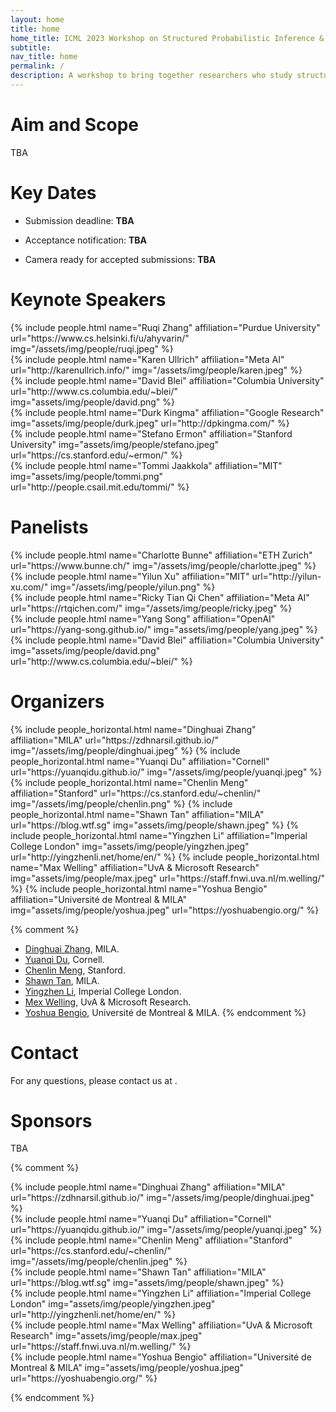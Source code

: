 ```yaml
---
layout: home
title: home
home_title: ICML 2023 Workshop on Structured Probabilistic Inference & Generative Modeling
subtitle:
nav_title: home
permalink: /
description: A workshop to bring together researchers who study structured probabilistic inference and generative models.
---
```


<!-- <h5 style="text-align:center;"><a href="https://neurips.cc/Register2">[click here for registration]</a></h5> -->
<!-- <h5 style="text-align:center;"><a href="https://forms.gle/Zk9owxUBPf54DRnYA">[click here to submit your questions to our panelists]</a></h5> -->

# Aim and Scope

TBA

# Key Dates

* Submission deadline: **TBA**

* Acceptance notification: **TBA**

* Camera ready for accepted submissions: **TBA**

# Keynote Speakers
<div class="row projects pt-1 pb-1">
      <div class="col-sm-4">
          {% include people.html name="Ruqi Zhang" affiliation="Purdue University" url="https://www.cs.helsinki.fi/u/ahyvarin/" img="/assets/img/people/ruqi.jpeg" %}
      </div>
      <div class="col-sm-4">
        {% include people.html name="Karen Ullrich" affiliation="Meta AI" url="http://karenullrich.info/" img="/assets/img/people/karen.jpeg" %}
      </div>
      <div class="col-sm-4">
          {% include people.html name="David Blei" affiliation="Columbia University" url="http://www.cs.columbia.edu/~blei/" img="assets/img/people/david.png" %}
      </div>
      <div class="w-100"></div>
      <div class="col-sm-4">
        {% include people.html name="Durk Kingma" affiliation="Google Research" img="assets/img/people/durk.jpeg" url="http://dpkingma.com/" %}
      </div>
      <div class="col-sm-4">
        {% include people.html name="Stefano Ermon" affiliation="Stanford University" img="assets/img/people/stefano.jpeg" url="https://cs.stanford.edu/~ermon/" %}
      </div>
      <div class="col-sm-4">
        {% include people.html name="Tommi Jaakkola" affiliation="MIT" img="assets/img/people/tommi.png" url="http://people.csail.mit.edu/tommi/" %}
      </div>
  </div>
  


# Panelists
  <div class="row projects pt-1 pb-1">
      <div class="col-sm-4">
          {% include people.html name="Charlotte Bunne" affiliation="ETH Zurich" url="https://www.bunne.ch/" img="/assets/img/people/charlotte.jpeg" %}
      </div>
      <div class="col-sm-4">
        {% include people.html name="Yilun Xu" affiliation="MIT" url="http://yilun-xu.com/" img="/assets/img/people/yilun.png" %}
      </div>
      <div class="col-sm-4">
        {% include people.html name="Ricky Tian Qi Chen" affiliation="Meta AI" url="https://rtqichen.com/" img="/assets/img/people/ricky.jpeg" %}
      </div>
      <div class="w-100"></div>
      <div class="col-sm-4">
          {% include people.html name="Yang Song" affiliation="OpenAI" url="https://yang-song.github.io/" img="assets/img/people/yang.jpeg" %}
      </div>
      <div class="col-sm-4">
        {% include people.html name="David Blei" affiliation="Columbia University" img="assets/img/people/david.png" url="http://www.cs.columbia.edu/~blei/" %}
      </div>
  </div>

# Organizers

<div class="row row-cols-2 projects pt-3 pb-3">
  {% include people_horizontal.html name="Dinghuai Zhang" affiliation="MILA" url="https://zdhnarsil.github.io/" img="/assets/img/people/dinghuai.jpeg" %}
  {% include people_horizontal.html name="Yuanqi Du" affiliation="Cornell" url="https://yuanqidu.github.io/" img="/assets/img/people/yuanqi.jpeg" %}
  {% include people_horizontal.html name="Chenlin Meng" affiliation="Stanford" url="https://cs.stanford.edu/~chenlin/" img="/assets/img/people/chenlin.png" %}
  {% include people_horizontal.html name="Shawn Tan" affiliation="MILA" url="https://blog.wtf.sg" img="assets/img/people/shawn.jpeg" %}
  {% include people_horizontal.html name="Yingzhen Li" affiliation="Imperial College London" img="assets/img/people/yingzhen.jpeg" url="http://yingzhenli.net/home/en/" %}
  {% include people_horizontal.html name="Max Welling" affiliation="UvA & Microsoft Research" img="assets/img/people/max.jpeg" url="https://staff.fnwi.uva.nl/m.welling/" %}
  {% include people_horizontal.html name="Yoshua Bengio" affiliation="Université de Montreal & MILA" img="assets/img/people/yoshua.jpeg" url="https://yoshuabengio.org/" %}
</div>

{% comment %}
* [Dinghuai Zhang](https://zdhnarsil.github.io/), MILA.
* [Yuanqi Du](https://yuanqidu.github.io/), Cornell.
* [Chenlin Meng](https://cs.stanford.edu/~chenlin/), Stanford.
* [Shawn Tan](https://blog.wtf.sg), MILA.
* [Yingzhen Li](http://yingzhenli.net/home/en/), Imperial College London.
* [Mex Welling](https://staff.fnwi.uva.nl/m.welling/), UvA & Microsoft Research.
* [Yoshua Bengio](https://yoshuabengio.org/), Université de Montreal & MILA.
{% endcomment %}

# Contact
For any questions, please contact us at .

# Sponsors
TBA


{% comment %}
<div class="row justify-content-center">
    <div class="col-sm-2 pt-5 pb-5">
        {% include people.html name="Dinghuai Zhang" affiliation="MILA" url="https://zdhnarsil.github.io/" img="/assets/img/people/dinghuai.jpeg" %}
    </div>
    <div class="col-sm-2 pt-5 pb-5">
      {% include people.html name="Yuanqi Du" affiliation="Cornell" url="https://yuanqidu.github.io/" img="/assets/img/people/yuanqi.jpeg" %}
    </div>
    <div class="col-sm-2 pt-5 pb-5">
          {% include people.html name="Chenlin Meng" affiliation="Stanford" url="https://cs.stanford.edu/~chenlin/" img="/assets/img/people/chenlin.jpeg" %}
    </div>
    <div class="w-100"></div>
    <div class="col-sm-2 pt-5 pb-5">
        {% include people.html name="Shawn Tan" affiliation="MILA" url="https://blog.wtf.sg" img="assets/img/people/shawn.jpeg" %}
    </div>
    <div class="col-sm-2 pt-5 pb-5">
      {% include people.html name="Yingzhen Li" affiliation="Imperial College London" img="assets/img/people/yingzhen.jpeg" url="http://yingzhenli.net/home/en/" %}
    </div>
    <div class="col-sm-2 pt-5 pb-5">
    {% include people.html name="Max Welling" affiliation="UvA & Microsoft Research" img="assets/img/people/max.jpeg" url="https://staff.fnwi.uva.nl/m.welling/" %}
  </div>
    <div class="col-sm-2 pt-5 pb-5">
        {% include people.html name="Yoshua Bengio" affiliation="Université de Montreal & MILA" img="assets/img/people/yoshua.jpeg" url="https://yoshuabengio.org/" %}
  </div>
</div>

{% endcomment %}
